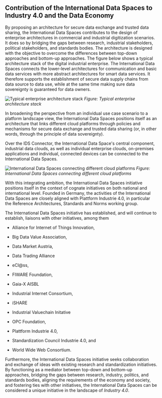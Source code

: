 ## Contribution of the International Data Spaces to Industry 4.0 and the Data Economy ##

By proposing an architecture for secure data exchange and trusted data
sharing, the International Data Spaces contributes to the design of
enterprise architectures in commercial and industrial digitization
scenarios. It does so by bridging the gaps between research, industrial
stakeholders, political stakeholders, and standards bodies. The
architecture is designed with the objective to overcome the differences
between top-down approaches and bottom-up approaches. The figure
below shows a typical
architecture stack of the digital industrial enterprise. The
International Data Spaces connects the lower-level architectures for
communication and basic data services with more abstract architectures
for smart data services. It therefore supports the establishment of
secure data supply chains from data source to data use, while at the
same time making sure data sovereignty is guaranteed for data owners.

![ Typical enterprise architecture
stack](../media/image16.png)
*Figure: Typical enterprise architecture
stack*

In broadening the perspective from an individual use case scenario to a
platform landscape view, the International Data Spaces positions itself
as an architecture that links different cloud platforms through policies
and mechanisms for secure data exchange and trusted data sharing (or, in
other words, through the principle of data sovereignty).

Over the IDS Connector, the International Data Space's central
component, industrial data clouds, as well as individual enterprise
clouds, on-premises applications and individual, connected devices can
be connected to the International Data Spaces.

![ International Data Spaces connecting different cloud
platforms](../media/image17.png)
*Figure: International Data Spaces connecting different cloud
platforms*

With this integrating ambition, the International Data Spaces initiative
positions itself in the context of cognate initiatives on both national
and international level. Founded in Germany, the activities of the
International Data Spaces are closely aligned with Plattform Industrie
4.0, in particular the Reference Architectures, Standards and Norms
working group.

The International Data Spaces initiative has established, and will
continue to establish, liaisons with other initiatives, among them

- Alliance for Internet of Things Innovation,

- Big Data Value Association,

- Data Market Austria,

- Data Trading Alliance

- eCl@ss,

- FIWARE Foundation,

- Gaia-X AISBL

- Industrial Internet Consortium,

- iSHARE

- Industrial Valuechain Initative

- OPC Foundation,

- Plattform Industrie 4.0,

- Standardization Council Industrie 4.0, and

- World Wide Web Consortium.

Furthermore, the International Data Spaces initiative seeks
collaboration and exchange of ideas with existing research and
standardization initiatives. By functioning as a mediator between
top-down and bottom-up approaches, bridging the gaps between research,
industry, politics, and standards bodies, aligning the requirements of
the economy and society, and fostering ties with other initiatives, the
International Data Spaces can be considered a unique initiative in the
landscape of *Industry 4.0*.
